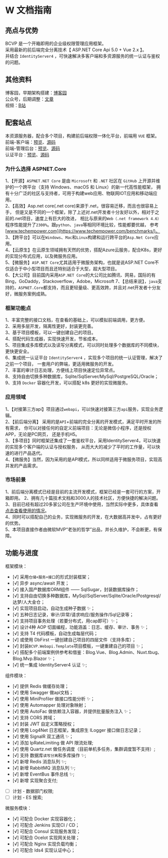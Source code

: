 ﻿# W 文档指南
## 亮点与优势

BCVP 是一个开箱即用的企业级权限管理应用框架。  
采用最新的前后端完全分离技术【 ASP.NET Core Api 5.0 + Vue 2.x 】。  
并结合 `IdentityServer4` ，可快速解决多客户端和多资源服务的统一认证与鉴权的问题。   
  
## 其他资料

博客园，早期架构搭建：[博客园](https://www.cnblogs.com/laozhang-is-phi/p/9495618.html)  
公众号，后期调整：[文章](https://mvp.neters.club/MVP_aspnetcore_2020/2020)  
视频：[B站](https://www.bilibili.com/video/BV1vC4y1p7Za)    


## 配套站点

本资源服务器，配合多个项目，构建前后端权限一体化平台，前端用 `VUE` 框架。  
前端-客户端：[预览](https://vueadmin.neters.club/)、[源码](https://github.com/anjoy8/Blog.Admin)     
前端-管理后台：[预览](http://vueblog.neters.club/)、[源码](https://github.com/anjoy8/Blog.Vue)     
认证平台：[预览](https://ids.neters.club/)、[源码](https://github.com/anjoy8/Blog.IdentityServer)       


### 为什么选择 ASPNET.Core
1、【开源】`ASPNET.NET Core` 是由 `Microsoft` 和 `.NET` 社区在 `GitHub` 上开源并维护的一个跨平台（支持 Windows、macOS 和 Linux）的新一代高性能框架，
拥有十分广泛的社区与支持者，可用于构建web应用、物联网IOT应用和移动端应用。  
2、【高效】Asp.net core(.net core)来源于.net，很容易迁移，而且也很容易上手，
但是又是不同的一个框架，除了上述对.net开发者十分友好以外，相对于之前的.net项目，速度上有巨大的改进，
相比与原来的`Web（.net framework 4.6）`程序性能提升了`2300%`。跟`python`、`java`等相同环境比较，性能都要优越，
参考[www.techempower.com](https://www.techempower.com/benchmarks/)。  
3、【跨平台】可以在`Windows`、`Mac`和`Linux`构建和运行跨平台的`Asp.Net Core`应用。  
4、【云原生】在云原生领域拥有天然的优势，搭配Azure云服务，配合K8s，更好的实现分布式应用，以及微服务应用。   
5、【微服务】`ASP.NET Core`尤其适用于微服务架构，也就是说ASP.NET Core不仅适合于中小型项目而且还特别适合于大型，超大型项目。  
6、【大公司】目前国内采用`ASP.NET Core`的大公司比如腾讯、网易，国际的有Bing，GoDaddy，Stackoverflow，Adobe，Microsoft
7、【总结来说】，`java`支持的，`ASPNET.Core`都支持，而且更轻量级、更高效跨，并且对.net开发者十分友好，微服务案例成熟。



### 框架功能点
1、丰富完整的接口文档，在查看的基础上，可以模拟前端调用，更方便。  
2、采用多层开发，隔离性更好，封装更完善。  
3、基于项目模板，可以一键创建自己的项目。  
4、搭配代码生成器，实现快速开发，节省成本。  
5、项目集成多库模式以及读写分离模式，可以同时处理多个数据库的不同模块，更快更安全。  
6、集成统一认证平台 `IdentityServer4` ，实现多个项目的统一认证管理，解决了之前一个项目，
一套用户的弊端，更适用微服务的开发。  
7、丰富的审计日志处理，方便线上项目快速定位异常点。  
8、支持自由切换多种数据库，Sqlite/SqlServer/MySql/PostgreSQL/Oracle；  
9、支持 `Docker` 容器化开发，可以搭配 k8s 更好的实现微服务。  


### 应用领域
1、【对接第三方api】项目通过`webapi`，可以快速对接第三方`api`服务，实现业务逻辑。  
2、【前后端分离】 采用的是`API`+前端的完全分离的开发模式，满足平时开发的所有需求，
你可以对接任何的自定义前端项目：无论是微信小程序，还是授权APP，无论是PC网页，
还是手机H5。  
3、【多项目】同时框架还集成了一套鉴权平台，采用IdentityServer4，可以快速的实现多个客户端的认证与授权服务，
从而大大的减少了平时的工作量，可以快速的进行产品迭代。  
4、【微服务】当然，因为采用的是API模式，所以同样适用于微服务项目，实现高并发的产品需求。  



### 市场前景
1、前后端分离模式已经是目前的主流开发模式，框架已经是一套可行的方案，开箱即用。 
2、拥有几十篇技术文档和3000人的技术社区，方便快捷的解决问题。  
3、目前已经有超过20多家公司在生产环境中使用，当然实际中更多，具体查看 [点击查看使用的情况](https://github.com/anjoy8/BCVP/issues/75)。  
4、同时可以搭配自己的业务，实现微服务的开发，在大数据高并发中，占有更好的优势。  
5、本项目直接作者由微软MVP“老张的哲学”出品，并长久维护，不会断更，有保障。



## 功能与进度

框架模块：  
- [√] 采用`仓储+服务+接口`的形式封装框架；
- [√] 异步 async/await 开发；
- [√] 接入国产数据库ORM组件 —— SqlSugar，封装数据库操作；
- [√] 支持自由切换多种数据库，MySql/SqlServer/Sqlite/Oracle/Postgresql/达梦/人大金仓；
- [√] 实现项目启动，自动生成种子数据 ✨； 
- [√] 五种日志记录，审计/异常/请求响应/服务操作/Sql记录等； 
- [√] 支持项目事务处理（若要分布式，用cap即可）✨；
- [√] 设计4种 AOP 切面编程，功能涵盖：日志、缓存、审计、事务 ✨；
- [√] 支持 T4 代码模板，自动生成每层代码；
- [√] 或使用 DbFirst 一键创建自己项目的四层文件（支持多库）；
- [√] 封装`BCVP.Webapi.Template`项目模板，一键重建自己的项目 ✨；
- [√] 搭配多个前端案例供参考和借鉴：Blog.Vue、Blog.Admin、Nuxt.tbug、Blog.Mvp.Blazor ✨；
- [√] 统一集成 IdentityServer4 认证 ✨;

组件模块：
- [√] 提供 Redis 做缓存处理；
- [√] 使用 Swagger 做api文档；
- [√] 使用 MiniProfiler 做接口性能分析 ✨；
- [√] 使用 Automapper 处理对象映射；  
- [√] 使用 AutoFac 做依赖注入容器，并提供批量服务注入 ✨；
- [√] 支持 CORS 跨域；
- [√] 封装 JWT 自定义策略授权；
- [√] 使用 Log4Net 日志框架，集成原生 ILogger 接口做日志记录；
- [√] 使用 SignalR 双工通讯 ✨；
- [√] 添加 IpRateLimiting 做 API 限流处理;
- [√] 使用 Quartz.net 做任务调度（目前单机多任务，集群调度暂不支持）;
- [√] 支持 数据库`读写分离`和多库操作 ✨;
- [√] 新增 Redis 消息队列 ✨;
- [√] 新增 RabbitMQ 消息队列 ✨;
- [√] 新增 EventBus 事件总线 ✨;
- [√] 新增 实现聚合支付;
- [ ] 计划 - 数据部门权限;
- [ ] 计划 - ES 搜索;

微服务模块：
- [√] 可配合 Docker 实现容器化；
- [√] 可配合 Jenkins 实现CI / CD；
- [√] 可配合 Consul 实现服务发现；
- [√] 可配合 Ocelot 实现网关处理；
- [√] 可配合 Nginx  实现负载均衡；
- [√] 可配合 Ids4   实现认证中心；


&nbsp;




